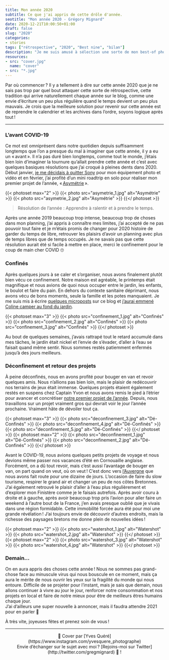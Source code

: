 ```yaml
---
title: Mon année 2020
subtitle: Ce que j'ai appris de cette drôle d'année.
seotitle: "Mon année 2020 - Grégory Mignard"
date: 2020-12-21T10:00:50+01:00
draft: false
slug: "2020"
categories:
- stories
tags: ["rétrospective", "2020", "Best nine", "bilan"]
description: "Je me suis amusé à sélection une sorte de mon best-of photo de l’année avec quelques moments marquants de mon année 2020."
resources:
- src: "cover.jpg"
  name: "cover"
- src: "*.jpg"
---
```


Par où commencer ? Il y a tellement à dire sur cette année 2020 que je ne sais pas trop par quel bout attaquer cette sorte de rétrospective, cette tradition qui arrive naturellement chaque année sur le blog, comme une envie d’écriture un peu plus régulière quand le temps devient un peu plus mauvais. Je crois que la meilleure solution pour revenir sur cette année est de reprendre le calendrier et les archives dans l’ordre, soyons logique après tout !

***

### L’avant COVID-19

Ce mot est omniprésent dans notre quotidien depuis suffisamment longtemps que l’on a presque du mal à imaginer que cette année, il y a eu un « avant ». Il n’a pas duré bien longtemps, comme tout le monde, j’étais bien loin d’imaginer la tournure qu’allait prendre cette année et c’est avec quelques basiques résolutions que j’ai croqué à pleines dents dans 2020. Début janvier, [je me décidais à quitter Sony](https://gregorymignard.com/equipement/) pour mon équipement photo et vidéo et en février, j’ai profité d’un mini roadtrip en solo pour réaliser mon premier projet de l’année, « [Asymétrie](https://gregorymignard.com/asymetrie/) ».

{{< photoset max="2" >}}
  {{< photo src="asymetrie_1.jpg" alt="Asymétrie" >}}
  {{< photo src="asymetrie_2.jpg" alt="Asymétrie" >}}
{{</ photoset >}}

> Résolution de l’année : Apprendre à ralentir et à prendre le temps.

Après une année 2019 beaucoup trop intense, beaucoup trop de choses dans mon planning, j’ai appris à connaître mes limites, j’ai accepté de ne pas pouvoir tout faire et je m’étais promis de changer pour 2020 histoire de garder du temps de libre, retrouver les plaisirs d’avoir un planning avec plus de temps libres que de temps occupés.
Je ne savais pas que cette résolution aurait été si facile à mettre en place, merci le confinement pour le coup de main cher COVID 🙄

### Confinés

Après quelques jours à se caler et s’organiser, nous avons finalement plutôt bien vécu ce confinement. Notre maison est agréable, le printemps était magnifique et nous avions de quoi nous occuper entre le jardin, les enfants, le boulot et faire du pain. En dehors du contexte sanitaire déprimant, nous avons vécu de bons moments, seule la famille et les potes manquaient. Je me suis mis à écrire [quelques microposts](https://gregorymignard.com/microposts/) sur ce blog et [j’aurai emmené Coline camper au fond du jardin](https://gregorymignard.com/covid-microaventure/).

{{< photoset max="3" >}}
  {{< photo src="confinement_1.jpg" alt="Confinés" >}}
  {{< photo src="confinement_2.jpg" alt="Confinés" >}}
  {{< photo src="confinement_3.jpg" alt="Confinés" >}}
{{</ photoset >}}

Au bout de quelques semaines, j’avais rattrapé tout le retard accumulé dans mes tâches, le jardin était nickel et l’envie de s’évader, d’aller à l’eau se faisait quand même sentir. Nous sommes restés patiemment enfermés jusqu’à des jours meilleurs.

### Déconfinement et retour des projets

À peine déconfinés, nous en avons profité pour bouger en van et revoir quelques amis. Nous n’allions pas bien loin, mais le plaisir de redécouvrir nos terrains de jeux était immense. Quelques projets étaient également restés en suspens chez Captain Yvon et nous avons remis le pied à l’étrier pour avancer et concrétiser [notre premier projet de l’année](https://gregorymignard.com/deconfinement/). Depuis, nous travaillons sur un projet vraiment gros qui devrait voir le jour l’année prochaine. Vraiment hâte de dévoiler tout ça.

{{< photoset max="3" >}}
  {{< photo src="deconfinement_3.jpg" alt="Dé-Confinés" >}}
  {{< photo src="deconfinement_4.jpg" alt="Dé-Confinés" >}}
  {{< photo src="deconfinement_5.jpg" alt="Dé-Confinés" >}}
{{</ photoset >}}
{{< photoset max="2" >}}
  {{< photo src="deconfinement_1.jpg" alt="Dé-Confinés" >}}
  {{< photo src="deconfinement_2.jpg" alt="Dé-Confinés" >}}
{{</ photoset >}}

Avant le COVID-19, nous avions quelques petits projets de voyage et nous devions même passer nos vacances d’été en Cornouaille anglaise. Forcément, on a dû tout revoir, mais c’est aussi l’avantage de bouger en van, on part quand on veut, où on veut ! C’est donc vers [l’Auvergne](https://gregorymignard.com/arvernes/) que nous avons fait route pour une dizaine de jours. L’occasion de faire du slow tourisme, respirer le grand air et changer un peu de nos côtes Bretonnes.  
J’ai également retrouvé le plaisir d’aller à l’eau plus régulièrement et d’explorer mon Finistère comme je le faisais autrefois. Après avoir couru à droite et à gauche, après avoir beaucoup trop pris l’avion pour aller faire un weekend à l’autre bout de la France, j’en avais presque oublié que je vivais dans une région formidable. Cette immobilité forcée aura été pour moi une grande révélation ! J’ai toujours envie de découvrir d’autres endroits, mais la richesse des paysages bretons me donne plein de nouvelles idées !

{{< photoset max="2" >}}
  {{< photo src="watershot_1.jpg" alt="Watershot" >}}
  {{< photo src="watershot_2.jpg" alt="Watershot" >}}
{{</ photoset >}}
{{< photoset max="2" >}}
  {{< photo src="watershot_3.jpg" alt="Watershot" >}}
  {{< photo src="watershot_4.jpg" alt="Watershot" >}}
{{</ photoset >}}

### Demain…

On en aura appris des choses cette année ! Nous ne sommes pas grand-chose face au minuscule virus qui nous bouscule en ce moment, mais ça aura le mérite de nous ouvrir les yeux sur la fragilité du monde qui nous entoure. Difficile de se projeter pour l’instant, mais je sais que demain, nous allons continuer à vivre au jour le jour, renforcer notre consommation et nos projets en local et faire de notre mieux pour être de meilleurs êtres humains chaque jour.  
J’ai d’ailleurs une super nouvelle à annoncer, mais il faudra attendre 2021 pour en parler 🤫

À très vite, joyeuses fêtes et prenez soin de vous !

***
<center>📸 Cover par [Yves Quéré](https://www.instagram.com/yvesquere_photographe)</center>
<center>Envie d’échanger sur le sujet avec moi ? [Rejoins-moi sur Twitter](http://twitter.com/gregmignard) 🐥 !</center>
